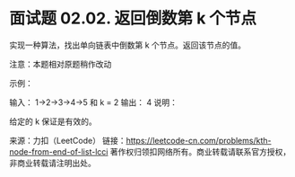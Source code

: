 # 面试题 02.02. 返回倒数第 k 个节点

实现一种算法，找出单向链表中倒数第 k 个节点。返回该节点的值。

注意：本题相对原题稍作改动

示例：

输入： 1->2->3->4->5 和 k = 2
输出： 4
说明：

给定的 k 保证是有效的。

来源：力扣（LeetCode）
链接：https://leetcode-cn.com/problems/kth-node-from-end-of-list-lcci
著作权归领扣网络所有。商业转载请联系官方授权，非商业转载请注明出处。
